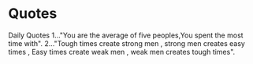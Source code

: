# Quotes
Daily Quotes
1..."You are the average of five peoples,You spent the most time with".
2..."Tough times create strong men , strong men creates easy times , Easy times create weak men , weak men creates tough times".


